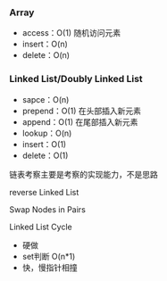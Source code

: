 ### Array

- access：O(1)   随机访问元素
- insert：O(n)
- delete：O(n)



### Linked List/Doubly Linked List

- sapce：O(n)
- prepend：O(1)    在头部插入新元素
- append：O(1)    在尾部插入新元素
- lookup：O(n)
- insert：O(1)
- delete：O(1)



链表考察主要是考察的实现能力，不是思路

reverse Linked List



Swap Nodes in Pairs



Linked List Cycle

- 硬做
- set判断 O(n*1)
- 快，慢指针相撞

### 

